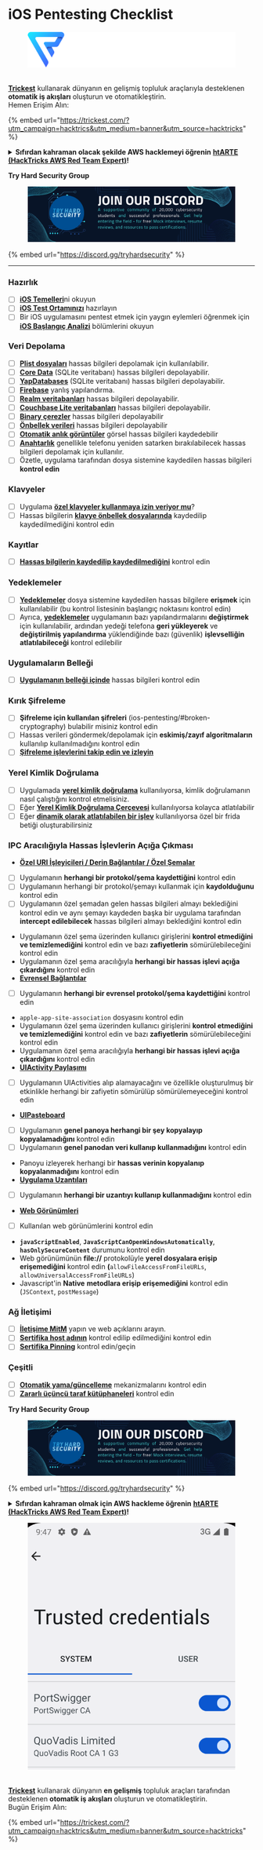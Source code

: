 # iOS Pentesting Checklist

<figure><img src="../.gitbook/assets/image (3) (1) (1) (1) (1) (1).png" alt=""><figcaption></figcaption></figure>

\
[**Trickest**](https://trickest.com/?utm\_campaign=hacktrics\&utm\_medium=banner\&utm\_source=hacktricks) kullanarak dünyanın en gelişmiş topluluk araçlarıyla desteklenen **otomatik iş akışları** oluşturun ve otomatikleştirin.\
Hemen Erişim Alın:

{% embed url="https://trickest.com/?utm_campaign=hacktrics&utm_medium=banner&utm_source=hacktricks" %}

<details>

<summary><strong>Sıfırdan kahraman olacak şekilde AWS hacklemeyi öğrenin</strong> <a href="https://training.hacktricks.xyz/courses/arte"><strong>htARTE (HackTricks AWS Red Team Expert)</strong></a><strong>!</strong></summary>

HackTricks'ı desteklemenin diğer yolları:

* **Şirketinizi HackTricks'te reklam vermek istiyorsanız** veya **HackTricks'i PDF olarak indirmek istiyorsanız** [**ABONELİK PLANLARINI**](https://github.com/sponsors/carlospolop) kontrol edin!
* [**Resmi PEASS & HackTricks ürünlerini**](https://peass.creator-spring.com) edinin
* [**The PEASS Family'yi**](https://opensea.io/collection/the-peass-family) keşfedin, özel [**NFT'lerimiz**](https://opensea.io/collection/the-peass-family)
* **💬 [Discord grubumuza](https://discord.gg/hRep4RUj7f)** veya [telegram grubumuza](https://t.me/peass) **katılın** veya **Twitter** 🐦 [**@carlospolopm**](https://twitter.com/hacktricks\_live)**'ı takip edin**.
* **Hacking püf noktalarınızı göndererek HackTricks ve HackTricks Cloud** github depolarına PR gönderin.

</details>

**Try Hard Security Group**

<figure><img src="/.gitbook/assets/telegram-cloud-document-1-5159108904864449420.jpg" alt=""><figcaption></figcaption></figure>

{% embed url="https://discord.gg/tryhardsecurity" %}

***

### Hazırlık

* [ ] [**iOS Temelleri**](ios-pentesting/ios-basics.md)ni okuyun
* [ ] [**iOS Test Ortamınızı**](ios-pentesting/ios-testing-environment.md) hazırlayın
* [ ] Bir iOS uygulamasını pentest etmek için yaygın eylemleri öğrenmek için [**iOS Başlangıç Analizi**](ios-pentesting/#initial-analysis) bölümlerini okuyun

### Veri Depolama

* [ ] [**Plist dosyaları**](ios-pentesting/#plist) hassas bilgileri depolamak için kullanılabilir.
* [ ] [**Core Data**](ios-pentesting/#core-data) (SQLite veritabanı) hassas bilgileri depolayabilir.
* [ ] [**YapDatabases**](ios-pentesting/#yapdatabase) (SQLite veritabanı) hassas bilgileri depolayabilir.
* [ ] [**Firebase**](ios-pentesting/#firebase-real-time-databases) yanlış yapılandırma.
* [ ] [**Realm veritabanları**](ios-pentesting/#realm-databases) hassas bilgileri depolayabilir.
* [ ] [**Couchbase Lite veritabanları**](ios-pentesting/#couchbase-lite-databases) hassas bilgileri depolayabilir.
* [ ] [**Binary çerezler**](ios-pentesting/#cookies) hassas bilgileri depolayabilir
* [ ] [**Önbellek verileri**](ios-pentesting/#cache) hassas bilgileri depolayabilir
* [ ] [**Otomatik anlık görüntüler**](ios-pentesting/#snapshots) görsel hassas bilgileri kaydedebilir
* [ ] [**Anahtarlık**](ios-pentesting/#keychain) genellikle telefonu yeniden satarken bırakılabilecek hassas bilgileri depolamak için kullanılır.
* [ ] Özetle, uygulama tarafından dosya sistemine kaydedilen hassas bilgileri **kontrol edin**

### Klavyeler

* [ ] Uygulama [**özel klavyeler kullanmaya izin veriyor mu**](ios-pentesting/#custom-keyboards-keyboard-cache)?
* [ ] Hassas bilgilerin [**klavye önbellek dosyalarında**](ios-pentesting/#custom-keyboards-keyboard-cache) kaydedilip kaydedilmediğini kontrol edin

### **Kayıtlar**

* [ ] [**Hassas bilgilerin kaydedilip kaydedilmediğini**](ios-pentesting/#logs) kontrol edin

### Yedeklemeler

* [ ] [**Yedeklemeler**](ios-pentesting/#backups) dosya sistemine kaydedilen hassas bilgilere **erişmek** için kullanılabilir (bu kontrol listesinin başlangıç noktasını kontrol edin)
* [ ] Ayrıca, [**yedeklemeler**](ios-pentesting/#backups) uygulamanın bazı yapılandırmalarını **değiştirmek** için kullanılabilir, ardından yedeği telefona **geri yükleyerek** ve **değiştirilmiş yapılandırma** yüklendiğinde bazı (güvenlik) **işlevselliğin atlatılabileceği** kontrol edilebilir

### **Uygulamaların Belleği**

* [ ] [**Uygulamanın belleği içinde**](ios-pentesting/#testing-memory-for-sensitive-data) hassas bilgileri kontrol edin

### **Kırık Şifreleme**

* [ ] **Şifreleme için kullanılan şifreleri** (ios-pentesting/#broken-cryptography) bulabilir misiniz kontrol edin
* [ ] Hassas verileri göndermek/depolamak için **eskimiş/zayıf algoritmaların** kullanılıp kullanılmadığını kontrol edin
* [ ] [**Şifreleme işlevlerini takip edin ve izleyin**](ios-pentesting/#broken-cryptography)

### **Yerel Kimlik Doğrulama**

* [ ] Uygulamada [**yerel kimlik doğrulama**](ios-pentesting/#local-authentication) kullanılıyorsa, kimlik doğrulamanın nasıl çalıştığını kontrol etmelisiniz.
* [ ] Eğer [**Yerel Kimlik Doğrulama Çerçevesi**](ios-pentesting/#local-authentication-framework) kullanılıyorsa kolayca atlatılabilir
* [ ] Eğer [**dinamik olarak atlatılabilen bir işlev**](ios-pentesting/#local-authentication-using-keychain) kullanılıyorsa özel bir frida betiği oluşturabilirsiniz

### IPC Aracılığıyla Hassas İşlevlerin Açığa Çıkması

* [**Özel URI İşleyicileri / Derin Bağlantılar / Özel Şemalar**](ios-pentesting/#custom-uri-handlers-deeplinks-custom-schemes)
* [ ] Uygulamanın **herhangi bir protokol/şema kaydettiğini** kontrol edin
* [ ] Uygulamanın herhangi bir protokol/şemayı kullanmak için **kaydolduğunu** kontrol edin
* [ ] Uygulamanın özel şemadan gelen hassas bilgileri almayı beklediğini kontrol edin ve aynı şemayı kaydeden başka bir uygulama tarafından **intercept edilebilecek** hassas bilgileri almayı beklediğini kontrol edin
* Uygulamanın özel şema üzerinden kullanıcı girişlerini **kontrol etmediğini ve temizlemediğini** kontrol edin ve bazı **zafiyetlerin** sömürülebileceğini kontrol edin
* Uygulamanın özel şema aracılığıyla **herhangi bir hassas işlevi açığa çıkardığını** kontrol edin
* [**Evrensel Bağlantılar**](ios-pentesting/#universal-links)
* [ ] Uygulamanın **herhangi bir evrensel protokol/şema kaydettiğini** kontrol edin
* `apple-app-site-association` dosyasını kontrol edin
* Uygulamanın özel şema üzerinden kullanıcı girişlerini **kontrol etmediğini ve temizlemediğini** kontrol edin ve bazı **zafiyetlerin** sömürülebileceğini kontrol edin
* Uygulamanın özel şema aracılığıyla **herhangi bir hassas işlevi açığa çıkardığını** kontrol edin
* [**UIActivity Paylaşımı**](ios-pentesting/ios-uiactivity-sharing.md)
* [ ] Uygulamanın UIActivities alıp alamayacağını ve özellikle oluşturulmuş bir etkinlikle herhangi bir zafiyetin sömürülüp sömürülemeyeceğini kontrol edin
* [**UIPasteboard**](ios-pentesting/ios-uipasteboard.md)
* [ ] Uygulamanın **genel panoya herhangi bir şey kopyalayıp kopyalamadığını** kontrol edin
* [ ] Uygulamanın **genel panodan veri kullanıp kullanmadığını** kontrol edin
* Panoyu izleyerek herhangi bir **hassas verinin kopyalanıp kopyalanmadığını** kontrol edin
* [**Uygulama Uzantıları**](ios-pentesting/ios-app-extensions.md)
* [ ] Uygulamanın **herhangi bir uzantıyı kullanıp kullanmadığını** kontrol edin
* [**Web Görünümleri**](ios-pentesting/ios-webviews.md)
* [ ] Kullanılan web görünümlerini kontrol edin
* **`javaScriptEnabled`**, **`JavaScriptCanOpenWindowsAutomatically`**, **`hasOnlySecureContent`** durumunu kontrol edin
* Web görünümünün **file://** protokolüyle **yerel dosyalara erişip erişemediğini** kontrol edin **(**`allowFileAccessFromFileURLs`, `allowUniversalAccessFromFileURLs`)
* Javascript'in **Native** **metodlara erişip erişemediğini** kontrol edin (`JSContext`, `postMessage`)
### Ağ İletişimi

* [ ] [**İletişime MitM**](ios-pentesting/#network-communication) yapın ve web açıklarını arayın.
* [ ] [**Sertifika host adının**](ios-pentesting/#hostname-check) kontrol edilip edilmediğini kontrol edin
* [ ] [**Sertifika Pinning**](ios-pentesting/#certificate-pinning) kontrol edin/geçin

### **Çeşitli**

* [ ] [**Otomatik yama/güncelleme**](ios-pentesting/#hot-patching-enforced-updateing) mekanizmalarını kontrol edin
* [ ] [**Zararlı üçüncü taraf kütüphaneleri**](ios-pentesting/#third-parties) kontrol edin

**Try Hard Security Group**

<figure><img src="/.gitbook/assets/telegram-cloud-document-1-5159108904864449420.jpg" alt=""><figcaption></figcaption></figure>

{% embed url="https://discord.gg/tryhardsecurity" %}

<details>

<summary><strong>Sıfırdan kahraman olmak için AWS hackleme öğrenin</strong> <a href="https://training.hacktricks.xyz/courses/arte"><strong>htARTE (HackTricks AWS Red Team Expert)</strong></a><strong>!</strong></summary>

HackTricks'ı desteklemenin diğer yolları:

* **Şirketinizi HackTricks'te reklamını görmek istiyorsanız** veya **HackTricks'i PDF olarak indirmek istiyorsanız** [**ABONELİK PLANLARI**](https://github.com/sponsors/carlospolop)'na göz atın!
* [**Resmi PEASS & HackTricks ürünlerini**](https://peass.creator-spring.com) edinin
* [**The PEASS Family'yi**](https://opensea.io/collection/the-peass-family) keşfedin, özel [**NFT'lerimiz**](https://opensea.io/collection/the-peass-family) koleksiyonumuz
* **Katılın** 💬 [**Discord grubuna**](https://discord.gg/hRep4RUj7f) veya [**telegram grubuna**](https://t.me/peass) veya bizi **Twitter** 🐦 [**@carlospolopm**](https://twitter.com/hacktricks\_live)** takip edin.**
* **Hacking püf noktalarınızı paylaşarak PR'lar göndererek** [**HackTricks**](https://github.com/carlospolop/hacktricks) ve [**HackTricks Cloud**](https://github.com/carlospolop/hacktricks-cloud) github depolarına katkıda bulunun.

</details>

<figure><img src="../.gitbook/assets/image (3) (1) (1) (1) (1) (1) (1).png" alt=""><figcaption></figcaption></figure>

\
[**Trickest**](https://trickest.com/?utm\_campaign=hacktrics\&utm\_medium=banner\&utm\_source=hacktricks) kullanarak dünyanın **en gelişmiş** topluluk araçları tarafından desteklenen **otomatik iş akışları** oluşturun ve otomatikleştirin.\
Bugün Erişim Alın:

{% embed url="https://trickest.com/?utm_campaign=hacktrics&utm_medium=banner&utm_source=hacktricks" %}
